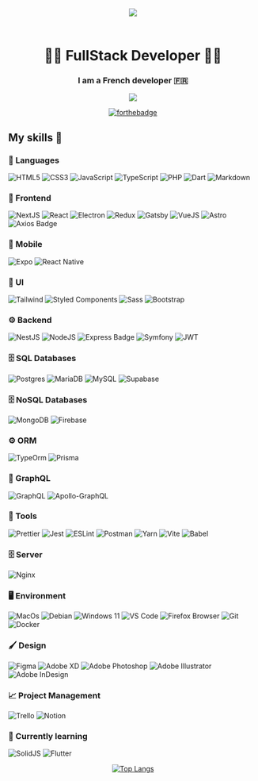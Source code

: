 <h1 align="center">
  
  [<img src="https://cdn.discordapp.com/attachments/1077001535193612358/1078736283574227034/victordeleau2.png" />](https://deleauvictor.fr)
  
  <br>
  <span>👨‍💻 FullStack Developer 👨‍💻</span>
</h1>

<h3 align="center">
  I am a French <strong>developer</strong> 🇫🇷<br/>
</h3>

<div align="center">

[<img src="https://ziadoua.github.io/m3-Markdown-Badges/badges/LinkedIn/linkedin1.svg" />](https://www.linkedin.com/in/victor-deleau/)

</div>

<div align="center">
  
[![forthebadge](https://forthebadge.com/images/badges/built-with-love.svg)](https://forthebadge.com)

</div>

## My skills 🚀

### 👅 Languages
![HTML5](https://ziadoua.github.io/m3-Markdown-Badges/badges/HTML/html1.svg)
![CSS3](https://ziadoua.github.io/m3-Markdown-Badges/badges/CSS/css1.svg)
![JavaScript](https://ziadoua.github.io/m3-Markdown-Badges/badges/Javascript/javascript1.svg)
![TypeScript](https://ziadoua.github.io/m3-Markdown-Badges/badges/TypeScript/typescript1.svg)
![PHP](https://ziadoua.github.io/m3-Markdown-Badges/badges/PHP/php1.svg)
![Dart](https://ziadoua.github.io/m3-Markdown-Badges/badges/Dart/dart1.svg)
![Markdown](https://ziadoua.github.io/m3-Markdown-Badges/badges/Markdown/markdown1.svg)

### 🧰 Frontend

![NextJS](https://ziadoua.github.io/m3-Markdown-Badges/badges/NextJS/nextjs1.svg)
![React](https://ziadoua.github.io/m3-Markdown-Badges/badges/React/react1.svg)
![Electron](https://ziadoua.github.io/m3-Markdown-Badges/badges/Electron/electron1.svg)
![Redux](https://ziadoua.github.io/m3-Markdown-Badges/badges/Redux/redux1.svg)
![Gatsby](https://ziadoua.github.io/m3-Markdown-Badges/badges/Gatsby/gatsby1.svg)
![VueJS](https://ziadoua.github.io/m3-Markdown-Badges/badges/Vue/vue3.svg)
![Astro](https://ziadoua.github.io/m3-Markdown-Badges/badges/Astro/astro1.svg)
![Axios Badge](https://ziadoua.github.io/m3-Markdown-Badges/badges/Axios/axios1.svg)

### 📱 Mobile 

![Expo](https://ziadoua.github.io/m3-Markdown-Badges/badges/Expo/expo1.svg)
![React Native](https://ziadoua.github.io/m3-Markdown-Badges/badges/ReactNative/reactnative1.svg)

### 🎨 UI

![Tailwind](https://ziadoua.github.io/m3-Markdown-Badges/badges/TailwindCSS/tailwindcss1.svg)
![Styled Components](https://ziadoua.github.io/m3-Markdown-Badges/badges/styled-components/styled-components1.svg)
![Sass](https://ziadoua.github.io/m3-Markdown-Badges/badges/Sass/sass1.svg)
![Bootstrap](https://ziadoua.github.io/m3-Markdown-Badges/badges/Bootstrap/bootstrap1.svg)

### ⚙️ Backend

![NestJS](https://ziadoua.github.io/m3-Markdown-Badges/badges/NestJS/nestjs1.svg)
![NodeJS](https://ziadoua.github.io/m3-Markdown-Badges/badges/NodeJS/nodejs1.svg)
![Express Badge](https://ziadoua.github.io/m3-Markdown-Badges/badges/Express/express1.svg)
![Symfony](https://ziadoua.github.io/m3-Markdown-Badges/badges/Symfony/symfony1.svg)
![JWT](https://ziadoua.github.io/m3-Markdown-Badges/badges/JWT/jwt1.svg)

### 🗄  SQL Databases

![Postgres](https://ziadoua.github.io/m3-Markdown-Badges/badges/PostgreSQL/postgresql1.svg)
![MariaDB](https://ziadoua.github.io/m3-Markdown-Badges/badges/MariaDB/mariadb1.svg)
![MySQL](https://ziadoua.github.io/m3-Markdown-Badges/badges/MySQL/mysql1.svg)
![Supabase](https://ziadoua.github.io/m3-Markdown-Badges/badges/Supabase/supabase1.svg)

### 🗄  NoSQL Databases

![MongoDB](https://ziadoua.github.io/m3-Markdown-Badges/badges/MongoDB/mongodb1.svg)
![Firebase](https://ziadoua.github.io/m3-Markdown-Badges/badges/Firebase/firebase1.svg)

### ⚙️ ORM

![TypeOrm](https://ziadoua.github.io/m3-Markdown-Badges/badges/TypeORM/typeorm1.svg)
![Prisma](https://ziadoua.github.io/m3-Markdown-Badges/badges/Prisma/prisma1.svg)

### 💢 GraphQL
![GraphQL](https://ziadoua.github.io/m3-Markdown-Badges/badges/GraphQL/graphql1.svg)
![Apollo-GraphQL](https://ziadoua.github.io/m3-Markdown-Badges/badges/ApolloGraphQL/apollographql1.svg)

### 🔧 Tools
![Prettier](https://ziadoua.github.io/m3-Markdown-Badges/badges/Prettier/prettier1.svg)
![Jest](https://ziadoua.github.io/m3-Markdown-Badges/badges/Jest/jest1.svg)
![ESLint](https://ziadoua.github.io/m3-Markdown-Badges/badges/ESLint/eslint1.svg)
![Postman](https://ziadoua.github.io/m3-Markdown-Badges/badges/Postman/postman1.svg)
![Yarn](https://ziadoua.github.io/m3-Markdown-Badges/badges/Yarn/yarn1.svg)
![Vite](https://ziadoua.github.io/m3-Markdown-Badges/badges/ViteJS/vitejs1.svg)
![Babel](https://ziadoua.github.io/m3-Markdown-Badges/badges/Babel/babel1.svg)

### 🗄 Server

![Nginx](https://ziadoua.github.io/m3-Markdown-Badges/badges/NGINX/nginx1.svg)

### 🖥️ Environment

![MacOs](https://ziadoua.github.io/m3-Markdown-Badges/badges/macOS/macos1.svg)
![Debian](https://ziadoua.github.io/m3-Markdown-Badges/badges/Debian/debian1.svg)
![Windows 11](https://ziadoua.github.io/m3-Markdown-Badges/badges/Windows/windows1.svg)
![VS Code](https://ziadoua.github.io/m3-Markdown-Badges/badges/VisualStudioCode/visualstudiocode1.svg)
![Firefox Browser](https://ziadoua.github.io/m3-Markdown-Badges/badges/Firefox/firefox2.svg)
![Git](https://ziadoua.github.io/m3-Markdown-Badges/badges/Git/git1.svg)
![Docker](https://ziadoua.github.io/m3-Markdown-Badges/badges/Docker/docker1.svg)

### 🖌 Design

![Figma](https://ziadoua.github.io/m3-Markdown-Badges/badges/Figma/figma2.svg)
![Adobe XD](https://ziadoua.github.io/m3-Markdown-Badges/badges/XD/xd1.svg)
![Adobe Photoshop](https://ziadoua.github.io/m3-Markdown-Badges/badges/Photoshop/photoshop1.svg)
![Adobe Illustrator](https://ziadoua.github.io/m3-Markdown-Badges/badges/Illustrator/illustrator1.svg)
![Adobe InDesign](https://ziadoua.github.io/m3-Markdown-Badges/badges/InDesign/indesign1.svg)

### 📈 Project Management

![Trello](https://ziadoua.github.io/m3-Markdown-Badges/badges/Trello/trello1.svg)
![Notion](https://ziadoua.github.io/m3-Markdown-Badges/badges/Notion/notion1.svg)

### 🧠 Currently learning
![SolidJS](https://ziadoua.github.io/m3-Markdown-Badges/badges/SolidJS/solidjs1.svg)
![Flutter](https://ziadoua.github.io/m3-Markdown-Badges/badges/Flutter/flutter1.svg)

<div align='center'>
  
[![Top Langs](https://github-readme-stats.vercel.app/api/top-langs/?username=deleau-victor&layout=compact&show_icons=true&theme=onedark&locale=en)](https://github.com/anuraghazra/github-readme-stats)
  
</div>
